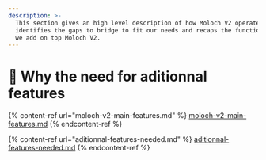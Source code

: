 ```yaml
---
description: >-
  This section gives an high level description of how Moloch V2 operates,
  identifies the gaps to bridge to fit our needs and recaps the functionnalities
  we add on top Moloch V2.
---
```


# 👾 Why the need for aditionnal features

{% content-ref url="moloch-v2-main-features.md" %}
[moloch-v2-main-features.md](moloch-v2-main-features.md)
{% endcontent-ref %}

{% content-ref url="aditionnal-features-needed.md" %}
[aditionnal-features-needed.md](aditionnal-features-needed.md)
{% endcontent-ref %}
